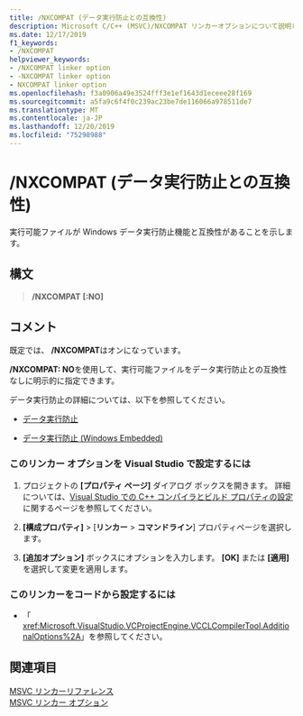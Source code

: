 ```yaml
---
title: /NXCOMPAT (データ実行防止との互換性)
description: Microsoft C/C++ (MSVC)/NXCOMPAT リンカーオプションについて説明します。このオプションは、実行可能ファイルをデータ実行防止 (DEP) と互換性のあるものとしてマークします。
ms.date: 12/17/2019
f1_keywords:
- /NXCOMPAT
helpviewer_keywords:
- /NXCOMPAT linker option
- -NXCOMPAT linker option
- NXCOMPAT linker option
ms.openlocfilehash: f3a0906a49e3524fff3e1ef1643d1eceee28f169
ms.sourcegitcommit: a5fa9c6f4f0c239ac23be7de116066a978511de7
ms.translationtype: MT
ms.contentlocale: ja-JP
ms.lasthandoff: 12/20/2019
ms.locfileid: "75298988"
---
```

# <a name="nxcompat-compatible-with-data-execution-prevention"></a>/NXCOMPAT (データ実行防止との互換性)

実行可能ファイルが Windows データ実行防止機能と互換性があることを示します。

## <a name="syntax"></a>構文

> **/NXCOMPAT** **[:NO]**

## <a name="remarks"></a>コメント

既定では、 **/NXCOMPAT**はオンになっています。

**/NXCOMPAT: NO**を使用して、実行可能ファイルをデータ実行防止との互換性なしに明示的に指定できます。

データ実行防止の詳細については、以下を参照してください。

- [データ実行防止](/windows/win32/Memory/data-execution-prevention)

- [データ実行防止 (Windows Embedded)](/previous-versions/windows/embedded/ms913190\(v=winembedded.5\))

### <a name="to-set-this-linker-option-in-visual-studio"></a>このリンカー オプションを Visual Studio で設定するには

1. プロジェクトの **[プロパティ ページ]** ダイアログ ボックスを開きます。 詳細については、[Visual Studio での C++ コンパイラとビルド プロパティの設定](../working-with-project-properties.md)に関するページを参照してください。

1. **[構成プロパティ]**  > [**リンカー** > **コマンドライン**] プロパティページを選択します。

1. **[追加オプション]** ボックスにオプションを入力します。 **[OK]** または **[適用]** を選択して変更を適用します。

### <a name="to-set-this-linker-option-programmatically"></a>このリンカーをコードから設定するには

- 「 <xref:Microsoft.VisualStudio.VCProjectEngine.VCCLCompilerTool.AdditionalOptions%2A>」を参照してください。

## <a name="see-also"></a>関連項目

[MSVC リンカーリファレンス](linking.md)\
[MSVC リンカー オプション](linker-options.md)
